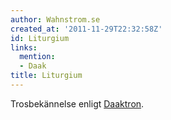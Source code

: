 ```yaml
---
author: Wahnstrom.se
created_at: '2011-11-29T22:32:58Z'
id: Liturgium
links:
  mention:
  - Daak
title: Liturgium
---
```


Trosbekännelse enligt [Daaktron].

  [Daaktron]: Daak